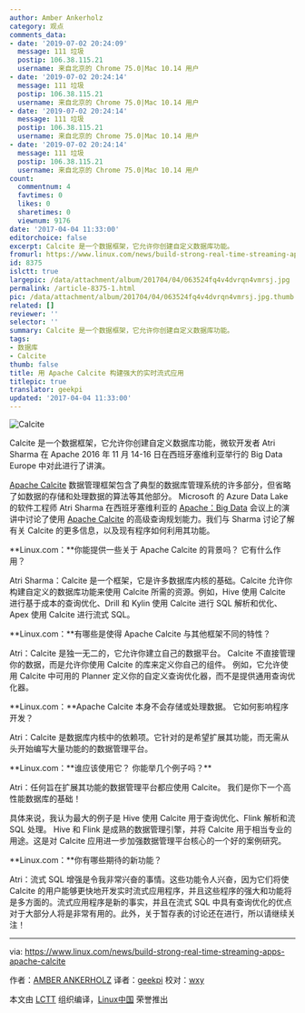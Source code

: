 ```yaml
---
author: Amber Ankerholz
category: 观点
comments_data:
- date: '2019-07-02 20:24:09'
  message: 111 垃圾
  postip: 106.38.115.21
  username: 来自北京的 Chrome 75.0|Mac 10.14 用户
- date: '2019-07-02 20:24:14'
  message: 111 垃圾
  postip: 106.38.115.21
  username: 来自北京的 Chrome 75.0|Mac 10.14 用户
- date: '2019-07-02 20:24:14'
  message: 111 垃圾
  postip: 106.38.115.21
  username: 来自北京的 Chrome 75.0|Mac 10.14 用户
- date: '2019-07-02 20:24:14'
  message: 111 垃圾
  postip: 106.38.115.21
  username: 来自北京的 Chrome 75.0|Mac 10.14 用户
count:
  commentnum: 4
  favtimes: 0
  likes: 0
  sharetimes: 0
  viewnum: 9176
date: '2017-04-04 11:33:00'
editorchoice: false
excerpt: Calcite 是一个数据框架，它允许你创建自定义数据库功能。
fromurl: https://www.linux.com/news/build-strong-real-time-streaming-apps-apache-calcite
id: 8375
islctt: true
largepic: /data/attachment/album/201704/04/063524fq4v4dvrqn4vmrsj.jpg
permalink: /article-8375-1.html
pic: /data/attachment/album/201704/04/063524fq4v4dvrqn4vmrsj.jpg.thumb.jpg
related: []
reviewer: ''
selector: ''
summary: Calcite 是一个数据框架，它允许你创建自定义数据库功能。
tags:
- 数据库
- Calcite
thumb: false
title: 用 Apache Calcite 构建强大的实时流式应用
titlepic: true
translator: geekpi
updated: '2017-04-04 11:33:00'
---
```


![Calcite](/data/attachment/album/201704/04/063524fq4v4dvrqn4vmrsj.jpg "Calcite ")


Calcite 是一个数据框架，它允许你创建自定义数据库功能，微软开发者 Atri Sharma 在 Apache 2016 年 11 月 14-16 日在西班牙塞维利亚举行的 Big Data Europe 中对此进行了讲演。


[Apache Calcite](https://calcite.apache.org/) 数据管理框架包含了典型的数据库管理系统的许多部分，但省略了如数据的存储和处理数据的算法等其他部分。 Microsoft 的 Azure Data Lake 的软件工程师 Atri Sharma 在西班牙塞维利亚的 [Apache：Big Data](http://events.linuxfoundation.org/events/apache-big-data-europe) 会议上的演讲中讨论了使用 [Apache Calcite](https://calcite.apache.org/) 的高级查询规划能力。我们与 Sharma 讨论了解有关 Calcite 的更多信息，以及现有程序如何利用其功能。


**Linux.com：**你能提供一些关于 Apache Calcite 的背景吗？ 它有什么作用？


Atri Sharma：Calcite 是一个框架，它是许多数据库内核的基础。Calcite 允许你构建自定义的数据库功能来使用 Calcite 所需的资源。例如，Hive 使用 Calcite 进行基于成本的查询优化、Drill 和 Kylin 使用 Calcite 进行 SQL 解析和优化、Apex 使用 Calcite 进行流式 SQL。


**Linux.com：**有哪些是使得 Apache Calcite 与其他框架不同的特性？


Atri：Calcite 是独一无二的，它允许你建立自己的数据平台。 Calcite 不直接管理你的数据，而是允许你使用 Calcite 的库来定义你自己的组件。 例如，它允许使用 Calcite 中可用的 Planner 定义你的自定义查询优化器，而不是提供通用查询优化器。


**Linux.com：**Apache Calcite 本身不会存储或处理数据。 它如何影响程序开发？


Atri：Calcite 是数据库内核中的依赖项。它针对的是希望扩展其功能，而无需从头开始编写大量功能的的数据管理平台。


**Linux.com：**谁应该使用它？ 你能举几个例子吗？\*\*


Atri：任何旨在扩展其功能的数据管理平台都应使用 Calcite。 我们是你下一个高性能数据库的基础！


具体来说，我认为最大的例子是 Hive 使用 Calcite 用于查询优化、Flink 解析和流 SQL 处理。 Hive 和 Flink 是成熟的数据管理引擎，并将 Calcite 用于相当专业的用途。这是对 Calcite 应用进一步加强数据管理平台核心的一个好的案例研究。


**Linux.com：**你有哪些期待的新功能？


Atri：流式 SQL 增强是令我非常兴奋的事情。这些功能令人兴奋，因为它们将使 Calcite 的用户能够更快地开发实时流式应用程序，并且这些程序的强大和功能将是多方面的。流式应用程序是新的事实，并且在流式 SQL 中具有查询优化的优点对于大部分人将是非常有用的。此外，关于暂存表的讨论还在进行，所以请继续关注！




---


via: <https://www.linux.com/news/build-strong-real-time-streaming-apps-apache-calcite>


作者：[AMBER ANKERHOLZ](https://www.linux.com/users/aankerholz) 译者：[geekpi](https://github.com/geekpi) 校对：[wxy](https://github.com/wxy)


本文由 [LCTT](https://github.com/LCTT/TranslateProject) 组织编译，[Linux中国](https://linux.cn/) 荣誉推出